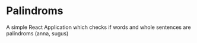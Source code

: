 # Palindroms
A simple React Application which checks if words and whole sentences are palindroms (anna, sugus)
